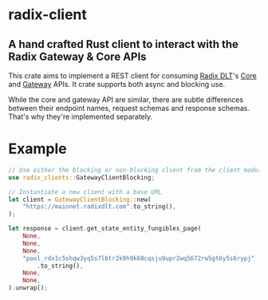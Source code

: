 # radix-client

## A hand crafted Rust client to interact with the Radix Gateway & Core APIs

This crate aims to implement a REST client for consuming [Radix DLT](https://www.radixdlt.com)'s [Core](https://radix-babylon-core-api.redoc.ly) and [Gateway](https://radix-babylon-gateway-api.redoc.ly) APIs. It crate supports both async and blocking use.

While the core and gateway API are similar, there are subtle differences between their endpoint names, request schemas and response schemas. That's why they're implemented separately.

# Example

```Rust
// Use either the blocking or non-blocking client from the client module
use radix_clients::GatewayClientBlocking;

// Instantiate a new client with a base URL
let client = GatewayClientBlocking::new(
    "https://mainnet.radixdlt.com".to_string(),
);

let response = client.get_state_entity_fungibles_page(
    None,
    None,
    None,
    "pool_rdx1c5shqw3yq5s7l6tr2k9h9k68cqsju9upr2wq5672rw5gt6y5s6rypj"
        .to_string(),
    None,
    None,
).unwrap();
```
